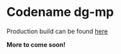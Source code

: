 # Codename dg-mp

Production build can be found [here](https://dg-mp.onrender.com)

**More to come soon!**
